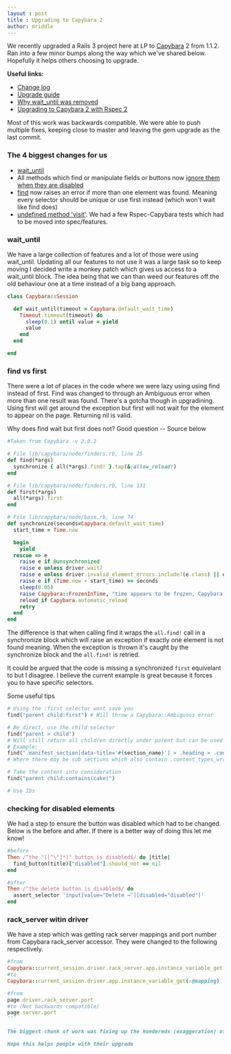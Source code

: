 ```yaml
---
layout : post
title : Upgrading to Capybara 2
author: mriddle
---
```


We recently upgraded a Rails 3 project here at LP to [Capybara](https://github.com/jnicklas/capybara) 2 from 1.1.2.
Ran into a few minor bumps along the way which we've shared below. Hopefully it helps others choosing to upgrade.

**Useful links:**

- [Change log](https://github.com/jnicklas/capybara/blob/master/History.md)
- [Upgrade guide](http://techblog.fundinggates.com/blog/2012/08/capybara-2-0-upgrade-guide/)
- [Why wait_until was removed](http://www.elabs.se/blog/53-why-wait_until-was-removed-from-capybara)
- [Upgrading to Capybara 2 with Rspec 2](https://github.com/rspec/rspec-rails/blob/master/Capybara.md)

Most of this work was backwards compatible. We were able to push multiple fixes, keeping close to master and leaving the gem upgrade as the last commit.

### The 4 biggest changes for us

- [wait_until](https://groups.google.com/forum/?fromgroups#!topic/ruby-capybara/qQYWpQb9FzY)
- All methods which find or manipulate fields or buttons now [ignore them when they are disabled](https://github.com/jnicklas/capybara/commit/dd805d639b62a9bf12773f8e3b9df3c5e5dd8cc2)
- [find](https://github.com/jnicklas/capybara/commit/cc05b1d63b1201027da7b568a7bd0467df9f7e0a) now raises an error if more than one element was found. Meaning every selector should be unique or use first instead (which won't wait like find does)
- [undefined method 'visit'](https://github.com/rspec/rspec-rails/blob/master/Capybara.md#upgrading-to-capybara-20). We had a few Rspec-Capybara tests which had to be moved into spec/features.


### wait_until

We have a large collection of features and a lot of those were using wait_until. Updating all our features to not use it was a large task so to keep moving I decided write a monkey patch which gives us access to a wait_until block.
The idea being that we can than weed our features off the old behaviour one at a time instead of a big bang approach.

```ruby
class Capybara::Session

  def wait_until(timeout = Capybara.default_wait_time)
    Timeout.timeout(timeout) do
      sleep(0.1) until value = yield
      value
    end
  end

end
```

### find vs first

There were a lot of places in the code where we were lazy using using find instead of first. Find was changed to through an Ambiguous error when more than one result was found.
There's a gotcha though in upgradining. Using first will get around the exception but first will not wait for the element to appear on the page. Returning nil is valid.

Why does find wait but first does not? Good question -- Source below

```ruby
#Taken from Capybara -v 2.0.2

# File lib/capybara/node/finders.rb, line 25
def find(*args)
  synchronize { all(*args).find! }.tap(&:allow_reload!)
end

# File lib/capybara/node/finders.rb, line 131
def first(*args)
  all(*args).first
end

# File lib/capybara/node/base.rb, line 74
def synchronize(seconds=Capybara.default_wait_time)
  start_time = Time.now

  begin
    yield
  rescue => e
    raise e if @unsynchronized
    raise e unless driver.wait?
    raise e unless driver.invalid_element_errors.include?(e.class) || e.is_a?(Capybara::ElementNotFound)
    raise e if (Time.now - start_time) >= seconds
    sleep(0.05)
    raise Capybara::FrozenInTime, "time appears to be frozen, Capybara does not work with libraries which freeze time, consider using time travelling instead" if Time.now == start_time
    reload if Capybara.automatic_reload
    retry
  end
end

```

The difference is that when calling find it wraps the `all.find!` call in a synchronize block which will raise an exception if exactly one element is not found meaning. When the exception is thrown it's caught by the synchronize block and the `all.find!` is retried.

It could be argued that the code is missing a synchronized `first` equivelant to but I disagree. I believe the current example is great because it forces you to have specific selectors.

Some useful tips

```ruby
# Using the :first selector wont save you
find("parent child:first") # Will throw a Capybara::Ambiguous error

# Be direct, use the child selector
find("parent > child")
# Will still return all children directly under parent but can be used return the first block which may be reused.
# Example:
find(".manifest_section[data-title='#{section_name}'] > .heading > .content_types_wrapper > input.content_type_selector")
# Where there may be sub sections which also contain .content_types_wrapper input.content_type_selector

# Take the content into consideration
find("parent child:contains(cake)")

# Use IDs

```

### checking for disabled elements

We had a step to ensure the button was disabled which had to be changed. Below is the before and after. If there is a better way of doing this let me know!

```ruby
#before
Then /^the "([^\"]*)" button is disabled$/ do |title|
  find_button(title)["disabled"].should_not == nil
end

#after
Then /^the delete button is disabled$/ do
  assert_selector 'input[value="Delete →"][disabled="disabled"]'
end
```

### rack_server witin driver

We have a step which was getting rack server mappings and port number from Capybara rack_server accessor. They were changed to the following respectively.

````ruby
#from
Capybara::current_session.driver.rack_server.app.instance_variable_get(:@mapping)
#to
Capybara::current_session.driver.app.instance_variable_get(:@mapping)

#from
page.driver.rack_server.port
#to (Not backwards compatible)
page.server.port
```

The biggest chunk of work was fixing up the hundereds (exaggeration) of ambiguous errors that we were getting. Thankfully each fix was easily backported so we didn't end up with a massive change set locally or sitting on an ever aging branch.

Hope this helps people with their upgrade
